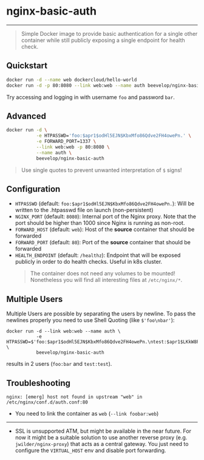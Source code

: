 # nginx-basic-auth

---

> Simple Docker image to provide basic authentication for a single other container while still publicly exposing a single endpoint for health check.

## Quickstart

```bash
docker run -d --name web dockercloud/hello-world
docker run -d -p 80:8080 --link web:web --name auth beevelop/nginx-basic-auth
```

Try accessing and logging in with username `foo` and password `bar`.

## Advanced

```bash
docker run -d \
           -e HTPASSWD='foo:$apr1$odHl5EJN$KbxMfo86Qdve2FH4owePn.' \
           -e FORWARD_PORT=1337 \
           --link web:web -p 80:8080 \
           --name auth \
           beevelop/nginx-basic-auth
```

> Use single quotes to prevent unwanted interpretation of `$` signs!

## Configuration

- `HTPASSWD` (default: `foo:$apr1$odHl5EJN$KbxMfo86Qdve2FH4owePn.`): Will be written to the .htpasswd file on launch (non-persistent)
- `NGINX_PORT` (default: `8080`): Internal port of the Nginx proxy. Note that the port should be higher than 1000 since Nginx is running as non-root.
- `FORWARD_HOST` (default: `web`): Host of the **source** container that should be forwarded
- `FORWARD_PORT` (default: `80`): Port of the **source** container that should be forwarded
- `HEALTH_ENDPOINT` (default: `/healthz`): Endpoint that will be exposed publicly in order to do health checks. Useful in k8s cluster.
  > The container does not need any volumes to be mounted! Nonetheless you will find all interesting files at `/etc/nginx/*`.

## Multiple Users

Multiple Users are possible by separating the users by newline. To pass the newlines properly you need to use Shell Quoting (like `$'foo\nbar'`):

```
docker run -d --link web:web --name auth \
           -e HTPASSWD=$'foo:$apr1$odHl5EJN$KbxMfo86Qdve2FH4owePn.\ntest:$apr1$LKkW8P4Y$P1X/r2YyaexhVL1LzZAQm.' \
           beevelop/nginx-basic-auth
```

results in 2 users (`foo:bar` and `test:test`).

## Troubleshooting

```
nginx: [emerg] host not found in upstream "web" in /etc/nginx/conf.d/auth.conf:80
```

- You need to link the container as `web` (`--link foobar:web`)

---

- SSL is unsupported ATM, but might be available in the near future. For now it might be a suitable solution to use another reverse proxy (e.g. `jwilder/nginx-proxy`) that acts as a central gateway. You just need to configure the `VIRTUAL_HOST` env and disable port forwarding.
